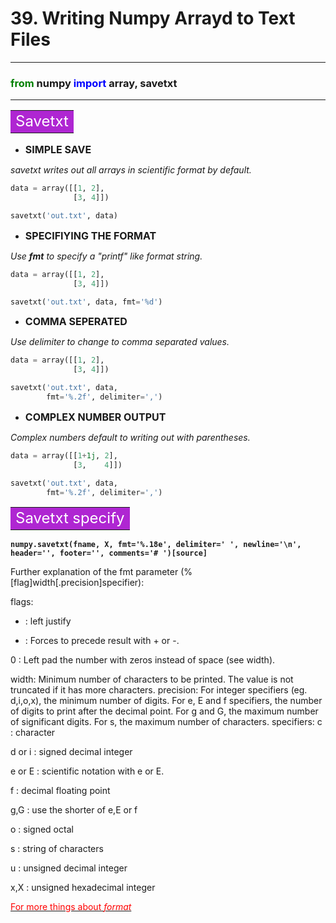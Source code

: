 # 39. Writing Numpy Arrayd to Text Files
----------------------------------------

### <font color="green">from</font> numpy <font color="blue">import</font> array, savetxt

----------------------------------------

**<table><tr><td bgcolor=#af26d2><font color="white" size=5>Savetxt</font></td></tr></table>**
 
- **<font size=3>SIMPLE SAVE</font>**

 *savetxt writes out all arrays in scientific format by default.*

```python
data = array([[1, 2],
              [3, 4]])

savetxt('out.txt', data)
```

- **<font size=3>SPECIFIYING THE FORMAT</font>**

*Use __fmt__ to specify a "printf" like format string.*

```python
data = array([[1, 2],
              [3, 4]])

savetxt('out.txt', data, fmt='%d')
```

- **<font size=3>COMMA SEPERATED</font>**

*Use delimiter to change to comma separated values.*

```python
data = array([[1, 2],
              [3, 4]])

savetxt('out.txt', data,
        fmt='%.2f', delimiter=',')
```

- **<font size=3>COMPLEX NUMBER OUTPUT</font>**

*Complex numbers default to writing out with parentheses.*

```python
data = array([[1+1j, 2],
              [3,    4]])

savetxt('out.txt', data,
        fmt='%.2f', delimiter=',')
```

**<table><tr><td bgcolor=#af26d2><font color="white" size=5>Savetxt specify</font></td></tr></table>**

**``numpy.savetxt(fname, X, fmt='%.18e', delimiter=' ', newline='\n', header='', footer='', comments='# ')[source]``**

Further explanation of the fmt parameter (%[flag]width[.precision]specifier):

flags:
- : left justify

+ : Forces to precede result with + or -.

0 : Left pad the number with zeros instead of space (see width).

width:
Minimum number of characters to be printed. The value is not truncated if it has more characters.
precision:
For integer specifiers (eg. d,i,o,x), the minimum number of digits.
For e, E and f specifiers, the number of digits to print after the decimal point.
For g and G, the maximum number of significant digits.
For s, the maximum number of characters.
specifiers:
c : character

d or i : signed decimal integer

e or E : scientific notation with e or E.

f : decimal floating point

g,G : use the shorter of e,E or f

o : signed octal

s : string of characters

u : unsigned decimal integer

x,X : unsigned hexadecimal integer

[<font color="red">For more things about <i>format</i></font>](https://docs.python.org/3/library/string.html#format-specification-mini-language)